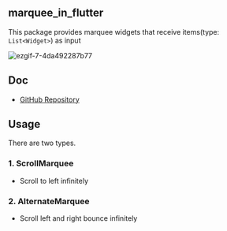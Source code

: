 ## marquee_in_flutter

This package provides marquee widgets that receive items(type: `List<Widget>`) as input

![ezgif-7-4da492287b77](https://user-images.githubusercontent.com/9502063/116103391-817dde80-a6ea-11eb-94b7-b032d545ee1a.gif)



## Doc

- [GitHub Repository](https://github.com/strong1133/get_dialog_service)

## Usage
There are two types.

### 1. ScrollMarquee
- Scroll to left infinitely

### 2. AlternateMarquee
- Scroll left and right bounce infinitely
